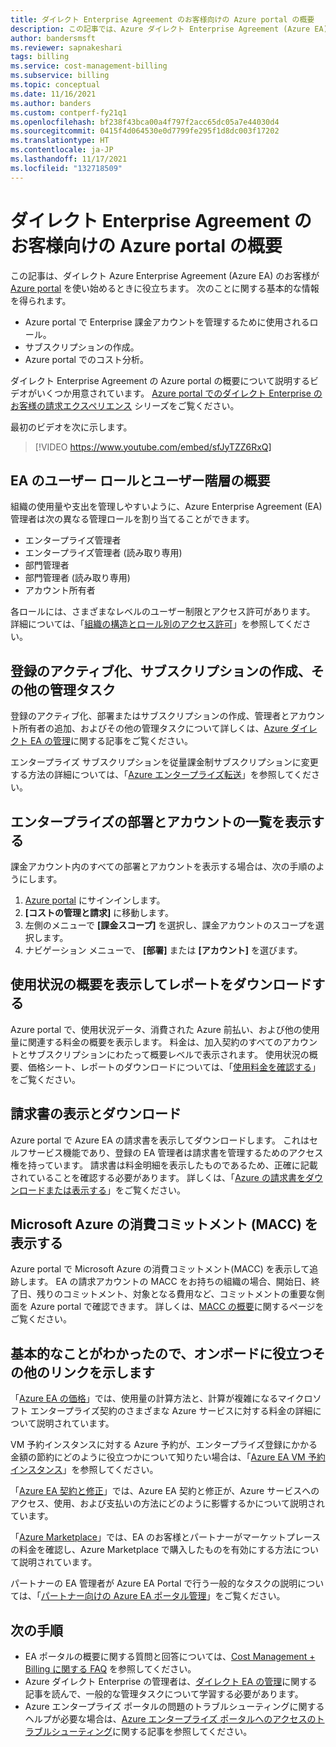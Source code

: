```yaml
---
title: ダイレクト Enterprise Agreement のお客様向けの Azure portal の概要
description: この記事では、Azure ダイレクト Enterprise Agreement (Azure EA) のお客様が Azure portal を使用する方法について説明します。
author: bandersmsft
ms.reviewer: sapnakeshari
tags: billing
ms.service: cost-management-billing
ms.subservice: billing
ms.topic: conceptual
ms.date: 11/16/2021
ms.author: banders
ms.custom: contperf-fy21q1
ms.openlocfilehash: bf238f43bca00a4f797f2acc65dc05a7e44030d4
ms.sourcegitcommit: 0415f4d064530e0d7799fe295f1d8dc003f17202
ms.translationtype: HT
ms.contentlocale: ja-JP
ms.lasthandoff: 11/17/2021
ms.locfileid: "132718509"
---
```

# <a name="get-started-with-the-azure-portal-for-direct-enterprise-agreement-customers"></a>ダイレクト Enterprise Agreement のお客様向けの Azure portal の概要

この記事は、ダイレクト Azure Enterprise Agreement (Azure EA) のお客様が [Azure portal](https://portal.azure.com) を使い始めるときに役立ちます。 次のことに関する基本的な情報を得られます。

- Azure portal で Enterprise 課金アカウントを管理するために使用されるロール。
- サブスクリプションの作成。
- Azure portal でのコスト分析。

ダイレクト Enterprise Agreement の Azure portal の概要について説明するビデオがいくつか用意されています。 [Azure portal でのダイレクト Enterprise のお客様の請求エクスペリエンス](https://www.youtube.com/playlist?list=PLeZrVF6SXmsoHSnAgrDDzL0W5j8KevFIm) シリーズをご覧ください。

最初のビデオを次に示します。

>[!VIDEO https://www.youtube.com/embed/sfJyTZZ6RxQ]

## <a name="understanding-ea-user-roles-and-introduction-to-user-hierarchy"></a>EA のユーザー ロールとユーザー階層の概要

組織の使用量や支出を管理しやすいように、Azure Enterprise Agreement (EA) 管理者は次の異なる管理ロールを割り当てることができます。

- エンタープライズ管理者
- エンタープライズ管理者 (読み取り専用)
- 部門管理者
- 部門管理者 (読み取り専用)
- アカウント所有者

各ロールには、さまざまなレベルのユーザー制限とアクセス許可があります。 詳細については、「[組織の構造とロール別のアクセス許可](understand-ea-roles.md#organization-structure-and-permissions-by-role)」を参照してください。

## <a name="activate-your-enrollment-create-a-subscription-and-other-administrative-tasks"></a>登録のアクティブ化、サブスクリプションの作成、その他の管理タスク

登録のアクティブ化、部署またはサブスクリプションの作成、管理者とアカウント所有者の追加、およびその他の管理タスクについて詳しくは、[Azure ダイレクト EA の管理](direct-ea-administration.md)に関する記事をご覧ください。

エンタープライズ サブスクリプションを従量課金制サブスクリプションに変更する方法の詳細については、「[Azure エンタープライズ転送](ea-transfers.md)」を参照してください。

## <a name="view-your-enterprise-department-and-account-lists"></a>エンタープライズの部署とアカウントの一覧を表示する

課金アカウント内のすべての部署とアカウントを表示する場合は、次の手順のようにします。

1. [Azure portal](https://portal.azure.com) にサインインします。
1. **[コストの管理と請求]** に移動します。
1. 左側のメニューで **[課金スコープ]** を選択し、課金アカウントのスコープを選択します。
1. ナビゲーション メニューで、 **[部署]** または **[アカウント]** を選びます。

## <a name="view-usage-summary-and-download-reports"></a>使用状況の概要を表示してレポートをダウンロードする

Azure portal で、使用状況データ、消費された Azure 前払い、および他の使用量に関連する料金の概要を表示します。 料金は、加入契約のすべてのアカウントとサブスクリプションにわたって概要レベルで表示されます。
使用状況の概要、価格シート、レポートのダウンロードについては、「[使用料金を確認する](direct-ea-azure-usage-charges-invoices.md#review-usage-charges)」をご覧ください。

## <a name="view-and-download-invoice"></a>請求書の表示とダウンロード

Azure portal で Azure EA の請求書を表示してダウンロードします。 これはセルフサービス機能であり、登録の EA 管理者は請求書を管理するためのアクセス権を持っています。 請求書は料金明細を表示したものであるため、正確に記載されていることを確認する必要があります。 詳しくは、「[Azure の請求書をダウンロードまたは表示する](direct-ea-azure-usage-charges-invoices.md#download-or-view-your-azure-billing-invoice)」をご覧ください。

## <a name="view-microsoft-azure-consumption-commitment-macc"></a>Microsoft Azure の消費コミットメント (MACC) を表示する

Azure portal で Microsoft Azure の消費コミットメント(MACC) を表示して追跡します。 EA の請求アカウントの MACC をお持ちの組織の場合、開始日、終了日、残りのコミットメント、対象となる費用など、コミットメントの重要な側面を Azure portal で確認できます。 詳しくは、[MACC の概要](track-consumption-commitment.md?tabs=portal.md#track-your-macc-commitment)に関するページをご覧ください。

## <a name="now-that-youre-familiar-with-the-basics-here-are-some-more-links-to-help-you-get-onboarded"></a>基本的なことがわかったので、オンボードに役立つその他のリンクを示します

「[Azure EA の価格](./ea-pricing-overview.md)」では、使用量の計算方法と、計算が複雑になるマイクロソフト エンタープライズ契約のさまざまな Azure サービスに対する料金の詳細について説明されています。

VM 予約インスタンスに対する Azure 予約が、エンタープライズ登録にかかる金額の節約にどのように役立つかについて知りたい場合は、「[Azure EA VM 予約インスタンス](ea-portal-vm-reservations.md)」を参照してください。


「[Azure EA 契約と修正](./ea-portal-agreements.md)」では、Azure EA 契約と修正が、Azure サービスへのアクセス、使用、および支払いの方法にどのように影響するかについて説明されています。

「[Azure Marketplace](./ea-azure-marketplace.md)」では、EA のお客様とパートナーがマーケットプレースの料金を確認し、Azure Marketplace で購入したものを有効にする方法について説明されています。

パートナーの EA 管理者が Azure EA Portal で行う一般的なタスクの説明については、「[パートナー向けの Azure EA ポータル管理](ea-partner-portal-administration.md)」をご覧ください。

## <a name="next-steps"></a>次の手順

- EA ポータルの概要に関する質問と回答については、[Cost Management + Billing に関する FAQ](../cost-management-billing-faq.yml) を参照してください。
- Azure ダイレクト Enterprise の管理者は、[ダイレクト EA の管理](direct-ea-administration.md)に関する記事を読んで、一般的な管理タスクについて学習する必要があります。
- Azure エンタープライズ ポータルの問題のトラブルシューティングに関するヘルプが必要な場合は、[Azure エンタープライズ ポータルへのアクセスのトラブルシューティング](ea-portal-troubleshoot.md)に関する記事を参照してください。